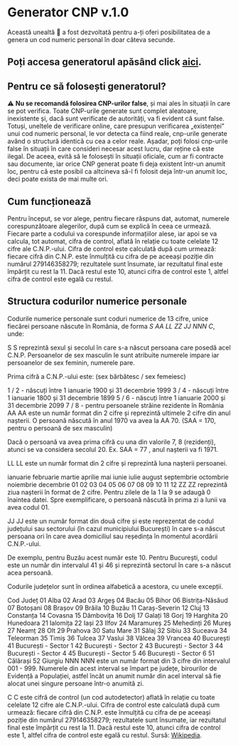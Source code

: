 # Generator CNP v.1.0
Această unealtă 🔨 a fost dezvoltată pentru a-ți oferi posibilitatea de a genera un cod numeric personal în doar câteva secunde.

## **Poți accesa generatorul apăsând click [aici](https://generatorcnp.github.io/).**

## Pentru ce să folosești generatorul?
⚠️ **Nu se recomandă folosirea CNP-urilor false**, și mai ales în situații în care se pot verifica. Toate CNP-urile generate sunt complet aleatoare, inexistente și, dacă sunt verificate de autorități, va fi evident că sunt false. Totuși, uneltele de verificare online, care presupun verificarea „existenței” unui cod numeric personal, le vor detecta ca fiind reale, cnp-urile generate având o structură identică cu cea a celor reale. Așadar, poți folosi cnp-urile false în situații în care consideri necesar acest lucru, dar reține că este ilegal. De aceea, evită să le folosești în situații oficiale, cum ar fi contracte sau documente, iar orice CNP generat poate fi deja existent într-un anumit loc, pentru că este posibil ca altcineva să-l fi folosit deja într-un anumit loc, deci poate exista de mai multe ori.
## Cum funcționează
Pentru început, se vor alege, pentru fiecare răspuns dat, automat, numerele corespunzătoare alegerilor, după cum se explică în ceea ce urmează. Fiecare parte a codului va corespunde informațiilor alese, iar apoi se va calcula, tot automat, cifra de control, aflată în relație cu toate celelate 12 cifre ale C.N.P.-ului. Cifra de control este calculată după cum urmează: fiecare cifră din C.N.P. este înmulțită cu cifra de pe aceeași poziție din numărul 279146358279; rezultatele sunt însumate, iar rezultatul final este împărțit cu rest la 11. Dacă restul este 10, atunci cifra de control este 1, altfel cifra de control este egală cu restul.

## Structura codurilor numerice personale
Codurile numerice personale sunt coduri numerice de 13 cifre, unice fiecărei persoane născute în România, de forma *S	AA	LL	ZZ	JJ	NNN	C*, unde:

S
S reprezintă sexul și secolul în care s-a născut persoana care posedă acel C.N.P. Persoanelor de sex masculin le sunt atribuite numerele impare iar persoanelor de sex feminin, numerele pare.

Prima cifră a C.N.P.-ului este: (sex bărbătesc / sex femeiesc)

1 / 2 - născuți între 1 ianuarie 1900 și 31 decembrie 1999
3 / 4 - născuți între 1 ianuarie 1800 și 31 decembrie 1899
5 / 6 - născuți între 1 ianuarie 2000 și 31 decembrie 2099
7 / 8 - pentru persoanele străine rezidente în România
AA
AA este un număr format din 2 cifre și reprezintă ultimele 2 cifre din anul nașterii. O persoană născută în anul 1970 va avea la AA 70. (SAA = 170, pentru o persoană de sex masculin)

Dacă o persoană va avea prima cifră cu una din valorile 7, 8 (rezidenți), atunci se va considera secolul 20. Ex. SAA = 77
, anul nașterii va fi 1971.

LL
LL este un număr format din 2 cifre și reprezintă luna nașterii persoanei.

ianuarie	februarie	martie	aprilie	mai	iunie	iulie	august	septembrie	octombrie	noiembrie	decembrie
01	02	03	04	05	06	07	08	09	10	11	12
ZZ
ZZ reprezintă ziua nașterii în format de 2 cifre. Pentru zilele de la 1 la 9 se adaugă 0 înaintea datei. Spre exemplificare, o persoană născută în prima zi a lunii va avea codul 01.

JJ
JJ este un număr format din două cifre și este reprezentat de codul județului sau sectorului (în cazul municipiului București) în care s-a născut persoana ori în care avea domiciliul sau reședința în momentul acordării C.N.P.-ului.

De exemplu, pentru Buzău acest număr este 10. Pentru București, codul este un număr din intervalul 41 și 46 și reprezintă sectorul în care s-a născut acea persoană.

Codurile județelor sunt în ordinea alfabetică a acestora, cu unele excepții.

Cod	Județ
01	Alba
02	Arad
03	Argeș
04	Bacău
05	Bihor
06	Bistrița-Năsăud
07	Botoșani
08	Brașov
09	Brăila
10	Buzău
11	Caraș-Severin
12	Cluj
13	Constanța
14	Covasna
15	Dâmbovița
16	Dolj
17	Galați
18	Gorj
19	Harghita
20	Hunedoara
21	Ialomița
22	Iași
23	Ilfov
24	Maramureș
25	Mehedinți
26	Mureș
27	Neamț
28	Olt
29	Prahova
30	Satu Mare
31	Sălaj
32	Sibiu
33	Suceava
34	Teleorman
35	Timiș
36	Tulcea
37	Vaslui
38	Vâlcea
39	Vrancea
40	București
41	București - Sector 1
42	București - Sector 2
43	București - Sector 3
44	București - Sector 4
45	București - Sector 5
46	București - Sector 6
51	Călărași
52	Giurgiu
NNN
NNN este un număr format din 3 cifre din intervalul 001 - 999. Numerele din acest interval se împart pe județe, birourilor de Evidență a Populației, astfel încât un anumit număr din acel interval să fie alocat unei singure persoane într-o anumită zi.

C
C este cifră de control (un cod autodetector) aflată în relație cu toate celelate 12 cifre ale C.N.P.-ului. Cifra de control este calculată după cum urmează: fiecare cifră din C.N.P. este înmulțită cu cifra de pe aceeași poziție din numărul 279146358279; rezultatele sunt însumate, iar rezultatul final este împărțit cu rest la 11. Dacă restul este 10, atunci cifra de control este 1, altfel cifra de control este egală cu restul. Sursă: [Wikipedia](https://ro.wikipedia.org/wiki/Cod_numeric_personal).
